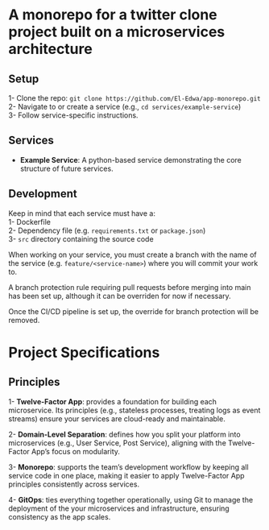 # A monorepo for a twitter clone project built on a microservices architecture

## Setup
1- Clone the repo: `git clone https://github.com/El-Edwa/app-monorepo.git`\
2- Navigate to or create a service (e.g., `cd services/example-service`)\
3- Follow service-specific instructions.

## Services
- **Example Service**: A python-based service demonstrating the core structure of future services.

## Development
Keep in mind that each service must have a:\
1- Dockerfile\
2- Dependency file (e.g. `requirements.txt` or `package.json`)\
3- `src` directory containing the source code

When working on your service, you must create a branch with the name of the service (e.g. `feature/<service-name>`) where you will commit your work to.

A branch protection rule requiring pull requests before merging into main has been set up, although it can be overriden for now if necessary.

Once the CI/CD pipeline is set up, the override for branch protection will be removed.

# Project Specifications

## Principles
1- **Twelve-Factor App**: provides a foundation for building each microservice. Its principles (e.g., stateless processes, treating logs as event streams) ensure your services are cloud-ready and maintainable.

2- **Domain-Level Separation**: defines how you split your platform into microservices (e.g., User Service, Post Service), aligning with the Twelve-Factor App’s focus on modularity.

3- **Monorepo**: supports the team’s development workflow by keeping all service code in one place, making it easier to apply Twelve-Factor App principles consistently across services.

4- **GitOps**: ties everything together operationally, using Git to manage the deployment of the your microservices and infrastructure, ensuring consistency as the app scales.
